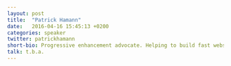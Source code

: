 ```yaml
---
layout: post
title:  "Patrick Hamann"
date:   2016-04-16 15:45:13 +0200
categories: speaker
twitter: patrickhamann
short-bio: Progressive enhancement advocate. Helping to build fast websites @FT.
talk: t.b.a.
---
```

